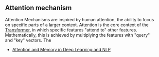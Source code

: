 ## Attention mechanism

Attention Mechanisms are inspired by human attention, the ability to focus on specific parts of a larger context. Attention is the core context of the [Transformer](#transformer), in which specific features "attend to" other features. Mathematically, this is achieved by multiplying the features with "query" and "key" vectors. The 

* [Attention and Memory in Deep Learning and NLP](http://www.wildml.com/2016/01/attention-and-memory-in-deep-learning-and-nlp/)

